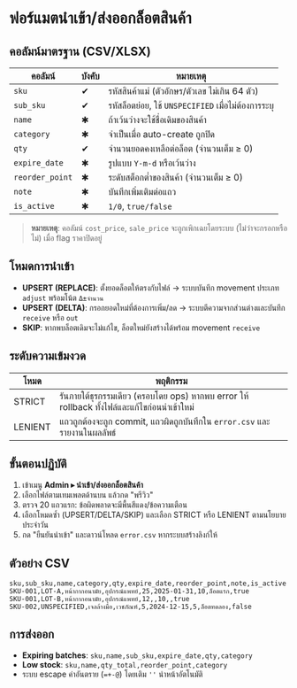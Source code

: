 # ฟอร์แมตนำเข้า/ส่งออกล็อตสินค้า

## คอลัมน์มาตรฐาน (CSV/XLSX)
| คอลัมน์ | บังคับ | หมายเหตุ |
| --- | --- | --- |
| `sku` | ✔ | รหัสสินค้าแม่ (ตัวอักษร/ตัวเลข ไม่เกิน 64 ตัว) |
| `sub_sku` | ✔ | รหัสล็อตย่อย, ใช้ `UNSPECIFIED` เมื่อไม่ต้องการระบุ |
| `name` | ✱ | ถ้าเว้นว่างจะใช้ชื่อเดิมของสินค้า |
| `category` | ✱ | จำเป็นเมื่อ auto-create ถูกปิด |
| `qty` | ✔ | จำนวนยอดคงเหลือต่อล็อต (จำนวนเต็ม ≥ 0) |
| `expire_date` | ✱ | รูปแบบ `Y-m-d` หรือเว้นว่าง |
| `reorder_point` | ✱ | ระดับสต็อกต่ำของสินค้า (จำนวนเต็ม ≥ 0) |
| `note` | ✱ | บันทึกเพิ่มเติมต่อแถว |
| `is_active` | ✱ | `1/0`, `true/false` |

> **หมายเหตุ**: คอลัมน์ `cost_price`, `sale_price` จะถูกเพิกเฉยโดยระบบ (ไม่ว่าจะกรอกหรือไม่) เมื่อ flag ราคาปิดอยู่

## โหมดการนำเข้า
- **UPSERT (REPLACE)**: ตั้งยอดล็อตให้ตรงกับไฟล์ → ระบบบันทึก movement ประเภท `adjust` พร้อมโน้ต `Δ±จำนวน`
- **UPSERT (DELTA)**: กรอกยอดใหม่ที่ต้องการเพิ่ม/ลด → ระบบตีความจากส่วนต่างและบันทึก `receive` หรือ `out`
- **SKIP**: หากพบล็อตเดิมจะไม่แก้ไข, ล็อตใหม่ยังสร้างได้พร้อม movement `receive`

## ระดับความเข้มงวด
| โหมด | พฤติกรรม |
| --- | --- |
| STRICT | รันภายใต้ธุรกรรมเดียว (ครอบโดย ops) หากพบ error ให้ rollback ทั้งไฟล์และแก้ไขก่อนนำเข้าใหม่ |
| LENIENT | แถวถูกต้องจะถูก commit, แถวผิดถูกบันทึกใน `error.csv` และรายงานในผลลัพธ์ |

## ขั้นตอนปฏิบัติ
1. เข้าเมนู **Admin ▸ นำเข้า/ส่งออกล็อตสินค้า**
2. เลือกไฟล์ตามเทมเพลตด้านบน แล้วกด "พรีวิว"
3. ตรวจ 20 แถวแรก: ข้อผิดพลาดจะมีพื้นสีแดง/ข้อความเตือน
4. เลือกโหมดซ้ำ (UPSERT/DELTA/SKIP) และเลือก STRICT หรือ LENIENT ตามนโยบายประจำวัน
5. กด "ยืนยันนำเข้า" และดาวน์โหลด `error.csv` หากระบบสร้างลิงก์ให้

## ตัวอย่าง CSV
```csv
sku,sub_sku,name,category,qty,expire_date,reorder_point,note,is_active
SKU-001,LOT-A,หน้ากากอนามัย,อุปกรณ์แพทย์,25,2025-01-31,10,ล็อตแรก,true
SKU-001,LOT-B,หน้ากากอนามัย,อุปกรณ์แพทย์,12,,10,,true
SKU-002,UNSPECIFIED,เจลล้างมือ,เวชภัณฑ์,5,2024-12-15,5,ล็อตทดลอง,false
```

## การส่งออก
- **Expiring batches**: `sku,name,sub_sku,expire_date,qty,category`
- **Low stock**: `sku,name,qty_total,reorder_point,category`
- ระบบ escape ค่าอันตราย (`=+-@`) โดยเติม `''` นำหน้าอัตโนมัติ
